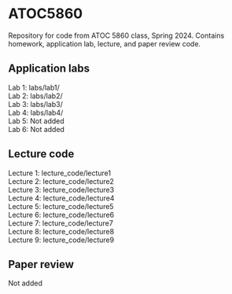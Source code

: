 # ATOC5860
Repository for code from ATOC 5860 class, Spring 2024. Contains homework, application lab, lecture, and paper review code.

## Application labs
Lab 1: labs/lab1/       
Lab 2: labs/lab2/       
Lab 3: labs/lab3/   
Lab 4: labs/lab4/   
Lab 5: Not added  
Lab 6: Not added  

## Lecture code
Lecture 1: lecture_code/lecture1  
Lecture 2: lecture_code/lecture2  
Lecture 3: lecture_code/lecture3      
Lecture 4: lecture_code/lecture4        
Lecture 5: lecture_code/lecture5        
Lecture 6: lecture_code/lecture6        
Lecture 7: lecture_code/lecture7        
Lecture 8: lecture_code/lecture8        
Lecture 9: lecture_code/lecture9        

## Paper review
Not added

